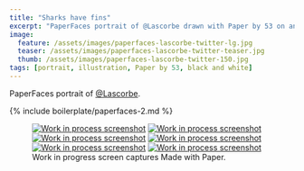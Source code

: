 ```yaml
---
title: "Sharks have fins"
excerpt: "PaperFaces portrait of @Lascorbe drawn with Paper by 53 on an iPad."
image: 
  feature: /assets/images/paperfaces-lascorbe-twitter-lg.jpg
  teaser: /assets/images/paperfaces-lascorbe-twitter-teaser.jpg
  thumb: /assets/images/paperfaces-lascorbe-twitter-150.jpg
tags: [portrait, illustration, Paper by 53, black and white]
---
```


PaperFaces portrait of [@Lascorbe](http://twitter.com/Lascorbe).

{% include boilerplate/paperfaces-2.md %}

<figure class="third">
  <a href="{{ site.url }}/assets/images/paperfaces-lascorbe-process-1-lg.jpg"><img src="{{ site.url }}/assets/images/paperfaces-lascorbe-process-1-600.jpg" alt="Work in process screenshot"></a>
  <a href="{{ site.url }}/assets/images/paperfaces-lascorbe-process-2-lg.jpg"><img src="{{ site.url }}/assets/images/paperfaces-lascorbe-process-2-600.jpg" alt="Work in process screenshot"></a>
  <a href="{{ site.url }}/assets/images/paperfaces-lascorbe-process-3-lg.jpg"><img src="{{ site.url }}/assets/images/paperfaces-lascorbe-process-3-600.jpg" alt="Work in process screenshot"></a>
  <a href="{{ site.url }}/assets/images/paperfaces-lascorbe-process-4-lg.jpg"><img src="{{ site.url }}/assets/images/paperfaces-lascorbe-process-4-600.jpg" alt="Work in process screenshot"></a>
  <a href="{{ site.url }}/assets/images/paperfaces-lascorbe-process-5-lg.jpg"><img src="{{ site.url }}/assets/images/paperfaces-lascorbe-process-5-600.jpg" alt="Work in process screenshot"></a>
  <a href="{{ site.url }}/assets/images/paperfaces-lascorbe-process-6-lg.jpg"><img src="{{ site.url }}/assets/images/paperfaces-lascorbe-process-6-600.jpg" alt="Work in process screenshot"></a>
  <figcaption>Work in progress screen captures Made with Paper.</figcaption>
</figure>